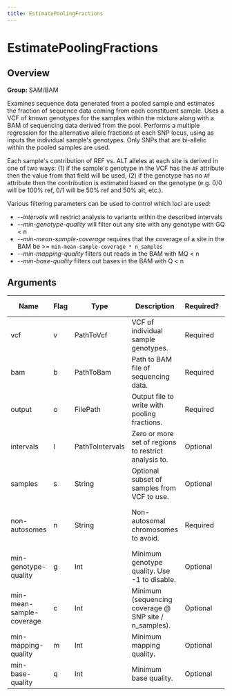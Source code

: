 ```yaml
---
title: EstimatePoolingFractions
---
```


# EstimatePoolingFractions

## Overview
**Group:** SAM/BAM

Examines sequence data generated from a pooled sample and estimates the fraction of sequence data
coming from each constituent sample. Uses a VCF of known genotypes for the samples within the
mixture along with a BAM of sequencing data derived from the pool.  Performs a multiple regression
for the alternative allele fractions at each SNP locus, using as inputs the individual sample's genotypes.
Only SNPs that are bi-allelic within the pooled samples are used.

Each sample's contribution of REF vs. ALT alleles at each site is derived in one of two ways: (1) if
the sample's genotype in the VCF has the `AF` attribute then the value from that field will be used, (2) if the
genotype has no `AF` attribute then the contribution is estimated based on the genotype (e.g. 0/0 will be 100%
ref, 0/1 will be 50% ref and 50% alt, etc.).

Various filtering parameters can be used to control which loci are used:

- _--intervals_ will restrict analysis to variants within the described intervals
- _--min-genotype-quality_ will filter out any site with any genotype with GQ < n
- _--min-mean-sample-coverage_ requires that the coverage of a site in the BAM be >= `min-mean-sample-coverage * n_samples`
- _--min-mapping-quality_ filters out reads in the BAM with MQ < n
- _--min-base-quality_ filters out bases in the BAM with Q < n

## Arguments

|Name|Flag|Type|Description|Required?|Max # of Values|Default Value(s)|
|----|----|----|-----------|---------|---------------|----------------|
|vcf|v|PathToVcf|VCF of individual sample genotypes.|Required|1||
|bam|b|PathToBam|Path to BAM file of sequencing data.|Required|1||
|output|o|FilePath|Output file to write with pooling fractions.|Required|1||
|intervals|l|PathToIntervals|Zero or more set of regions to restrict analysis to.|Optional|Unlimited||
|samples|s|String|Optional subset of samples from VCF to use.|Optional|Unlimited||
|non-autosomes|n|String|Non-autosomal chromosomes to avoid.|Required|Unlimited|M, chrM, MT, X, chrX, Y, chrY|
|min-genotype-quality|g|Int|Minimum genotype quality. Use -1 to disable.|Optional|1|30|
|min-mean-sample-coverage|c|Int|Minimum (sequencing coverage @ SNP site / n_samples).|Optional|1|6|
|min-mapping-quality|m|Int|Minimum mapping quality.|Optional|1|20|
|min-base-quality|q|Int|Minimum base quality.|Optional|1|5|

